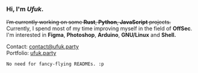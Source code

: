 <h3 align="left">Hi, I'm <em>Ufuk</em>.</h3>

<p>
  <del>I’m currently working on some <strong>Rust</strong>, <strong>Python</strong>, <strong>JavaScript</strong> projects. <br></del>
  Currently, I spend most of my time improving myself in the field of <strong>OffSec</strong>.<br>
  I'm interested in <strong>Figma</strong>, <strong>Photoshop</strong>, <strong>Arduino</strong>, <strong>GNU/Linux</strong> and <strong>Shell.</strong>

  Contact: [contact@ufuk.party](mailto:contact@ufuk.party)<br>
  Portfolio: [ufuk.party](https://www.ufuk.party/)
</p>

<!-- BLOG-POST-LIST:START -->
<!-- BLOG-POST-LIST:END -->

`No need for fancy-flying READMEs. :p `
